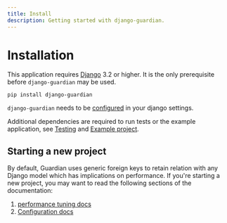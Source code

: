 ```yaml
---
title: Install
description: Getting started with django-guardian.
---
```


# Installation

This application requires [Django](http://www.djangoproject.com/) 3.2 or higher.
It is the only prerequisite before `django-guardian` may be used.

```shell
pip install django-guardian
```

`django-guardian` needs to be [configured](./configuration.md) in your django settings.

Additional dependencies are required to run tests or the example application, see [Testing](./develop/testing.md)
and [Example project](./userguide/examples.md).

## Starting a new project

By default, Guardian uses generic foreign keys to retain relation with any Django model which 
has implications on performance. 
If you're starting a new project, you may want to read the following sections of the documentation:

1. [performance tuning docs](./userguide/performance.md) 
2. [Configuration docs](./configuration.md)
